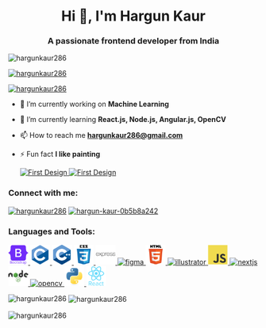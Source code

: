 <h1 align="center">Hi 👋, I'm Hargun Kaur</h1>
<h3 align="center">A passionate frontend developer from India</h3>


<p align="left"> <img src="https://komarev.com/ghpvc/?username=hargunkaur286&label=Profile%20views&color=0e75b6&style=flat" alt="hargunkaur286" /> </p>

<p align="left"> <a href="https://github.com/ryo-ma/github-profile-trophy"><img src="https://github-profile-trophy.vercel.app/?username=hargunkaur286" alt="hargunkaur286" /></a> </p>

<p align="left"> <a href="https://twitter.com/hargunkaur286" target="blank"><img src="https://img.shields.io/twitter/follow/hargunkaur286?logo=twitter&style=for-the-badge" alt="hargunkaur286" /></a> </p>

- 🔭 I’m currently working on **Machine Learning**

- 🌱 I’m currently learning **React.js, Node.js, Angular.js, OpenCV**

- 📫 How to reach me **hargunkaur286@gmail.com**

- ⚡ Fun fact **I like painting**

   <a href= "https://meshery.layer5.io/user/2d7df104-da82-4618-a8be-7bf9e03dc86c?tab=badges">
    <img width="224px" height="260px" src = "https://badges.layer5.io/assets/badges/first-design/first-design.png" alt = "First Design" />
  </a >

   <a href= "https://meshery.layer5.io/user/2d7df104-da82-4618-a8be-7bf9e03dc86c?tab=badges">
    <img width="224px" height="260px" src = "https://badges.layer5.io/assets/badges/first-design/first-design.png" alt = "First Design" />
  </a >

<h3 align="left">Connect with me:</h3>
<p align="left">
<a href="https://twitter.com/hargunkaur286" target="blank"><img align="center" src="https://raw.githubusercontent.com/rahuldkjain/github-profile-readme-generator/master/src/images/icons/Social/twitter.svg" alt="hargunkaur286" height="30" width="40" /></a>
<a href="https://linkedin.com/in/hargun-kaur-0b5b8a242" target="blank"><img align="center" src="https://raw.githubusercontent.com/rahuldkjain/github-profile-readme-generator/master/src/images/icons/Social/linked-in-alt.svg" alt="hargun-kaur-0b5b8a242" height="30" width="40" /></a>
</p>

<h3 align="left">Languages and Tools:</h3>
<p align="left"> <a href="https://getbootstrap.com" target="_blank" rel="noreferrer"> <img src="https://raw.githubusercontent.com/devicons/devicon/master/icons/bootstrap/bootstrap-plain-wordmark.svg" alt="bootstrap" width="40" height="40"/> </a> <a href="https://www.cprogramming.com/" target="_blank" rel="noreferrer"> <img src="https://raw.githubusercontent.com/devicons/devicon/master/icons/c/c-original.svg" alt="c" width="40" height="40"/> </a> <a href="https://www.w3schools.com/cpp/" target="_blank" rel="noreferrer"> <img src="https://raw.githubusercontent.com/devicons/devicon/master/icons/cplusplus/cplusplus-original.svg" alt="cplusplus" width="40" height="40"/> </a> <a href="https://www.w3schools.com/css/" target="_blank" rel="noreferrer"> <img src="https://raw.githubusercontent.com/devicons/devicon/master/icons/css3/css3-original-wordmark.svg" alt="css3" width="40" height="40"/> </a> <a href="https://expressjs.com" target="_blank" rel="noreferrer"> <img src="https://raw.githubusercontent.com/devicons/devicon/master/icons/express/express-original-wordmark.svg" alt="express" width="40" height="40"/> </a> <a href="https://www.figma.com/" target="_blank" rel="noreferrer"> <img src="https://www.vectorlogo.zone/logos/figma/figma-icon.svg" alt="figma" width="40" height="40"/> </a> <a href="https://www.w3.org/html/" target="_blank" rel="noreferrer"> <img src="https://raw.githubusercontent.com/devicons/devicon/master/icons/html5/html5-original-wordmark.svg" alt="html5" width="40" height="40"/> </a> <a href="https://www.adobe.com/in/products/illustrator.html" target="_blank" rel="noreferrer"> <img src="https://www.vectorlogo.zone/logos/adobe_illustrator/adobe_illustrator-icon.svg" alt="illustrator" width="40" height="40"/> </a> <a href="https://developer.mozilla.org/en-US/docs/Web/JavaScript" target="_blank" rel="noreferrer"> <img src="https://raw.githubusercontent.com/devicons/devicon/master/icons/javascript/javascript-original.svg" alt="javascript" width="40" height="40"/> </a> <a href="https://nextjs.org/" target="_blank" rel="noreferrer"> <img src="https://cdn.worldvectorlogo.com/logos/nextjs-2.svg" alt="nextjs" width="40" height="40"/> </a> <a href="https://nodejs.org" target="_blank" rel="noreferrer"> <img src="https://raw.githubusercontent.com/devicons/devicon/master/icons/nodejs/nodejs-original-wordmark.svg" alt="nodejs" width="40" height="40"/> </a> <a href="https://opencv.org/" target="_blank" rel="noreferrer"> <img src="https://www.vectorlogo.zone/logos/opencv/opencv-icon.svg" alt="opencv" width="40" height="40"/> </a> <a href="https://www.python.org" target="_blank" rel="noreferrer"> <img src="https://raw.githubusercontent.com/devicons/devicon/master/icons/python/python-original.svg" alt="python" width="40" height="40"/> </a> <a href="https://reactjs.org/" target="_blank" rel="noreferrer"> <img src="https://raw.githubusercontent.com/devicons/devicon/master/icons/react/react-original-wordmark.svg" alt="react" width="40" height="40"/> </a> </p>

<p><img align="left" src="https://github-readme-stats.vercel.app/api/top-langs?username=hargunkaur286&show_icons=true&locale=en&layout=compact" alt="hargunkaur286" /></p>

<p>&nbsp;<img align="center" src="https://github-readme-stats.vercel.app/api?username=hargunkaur286&show_icons=true&locale=en" alt="hargunkaur286" /></p>

<p><img align="center" src="https://github-readme-streak-stats.herokuapp.com/?user=hargunkaur286&" alt="hargunkaur286" /></p>

